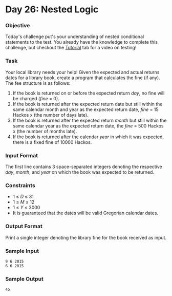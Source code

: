 # Day 26: Nested Logic

### Objective

Today's challenge put's your understanding of nested conditional statements to the test.
You already have the knowledge to complete this challenge, 
but checkout the [Tutorial](https://www.hackerrank.com/challenges/30-nested-logic/tutorial) 
tab for a video on testing!

### Task

Your local library needs your help! 
Given the expected and actual returns dates for a library book, create a program that calculates the fine (if any).
The fee structure is as follows:
1. If the book is returned on or before the expected return _day_, no fine will be charged (_fine_ = 0).
2. If the book is returned after the expected return date but still within the same calendar month and year as the expected return date,
_fine_ = 15 Hackos x (the number of days late).
3. If the book is returned after the expected return _month_ but still within the same calendar year as the expected return date, 
the _fine_ = 500 Hackos x (the number of months late).
4. If the book is returned after the calendar _year_ in which it was expected, there is a fixed fine of 10000 Hackos.

### Input Format

The first line contains 3 space-separated integers denoting the respective _day_, _month_, and _year_ on which the book was expected to be returned.

### Constraints

* 1 ≤ _D_ ≤ 31
* 1 ≤ _M_ ≤ 12
* 1 ≤ _Y_ ≤ 3000
* It is guaranteed that the dates will be valid Gregorian calendar dates.

### Output Format

Print a single integer denoting the library fine for the book received as input.

### Sample Input
```
9 6 2015
6 6 2015
```
### Sample Output
```
45
``` 
